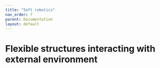 ```yaml
---
title: "Soft robotics"
nav_order: 7
parent: Documentation
layout: default
---
```


# Flexible structures interacting with external environment
